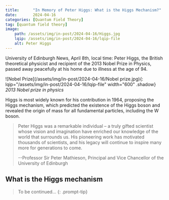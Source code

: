 ```yaml
---
title:      "In Memory of Peter Higgs: What is the Higgs Mechanism?"
date:       2024-04-16
categories: [Quantum Field Theory]
tag: [quantum field theory]
image: 
    path: /assets/img/in-post/2024-04-16/Higgs.jpg
    lqip: /assets/img/in-post/2024-04-16/lqip-file
    alt: Peter Higgs
---
```


University of Edinburgh News, April 8th, local time: Peter Higgs, the British theoretical physicist and recipient of the 2013 Nobel Prize in Physics, passed away peacefully at his home due to illness at the age of 94.

![Nobel Prize](/assets/img/in-post/2024-04-16/Nobel prize.jpg){: lqip="/assets/img/in-post/2024-04-16/lqip-file" width="600" .shadow}
_2013 Nobel prize in physics_

Higgs is most widely known for his contribution in 1964, proposing the Higgs mechanism, which predicted the existence of the Higgs boson and revealed the origin of mass for all fundamental particles, including the W boson.

> Peter Higgs was a remarkable individual – a truly gifted scientist whose vision and imagination have enriched our knowledge of the world that surrounds us. His pioneering work has motivated thousands of scientists, and his legacy will continue to inspire many more for generations to come.
> 
> --Professor Sir Peter Mathieson,
> Principal and Vice Chancellor of the University of Edinburgh

## What is the Higgs mechanism

> To be continued...
{: .prompt-tip}